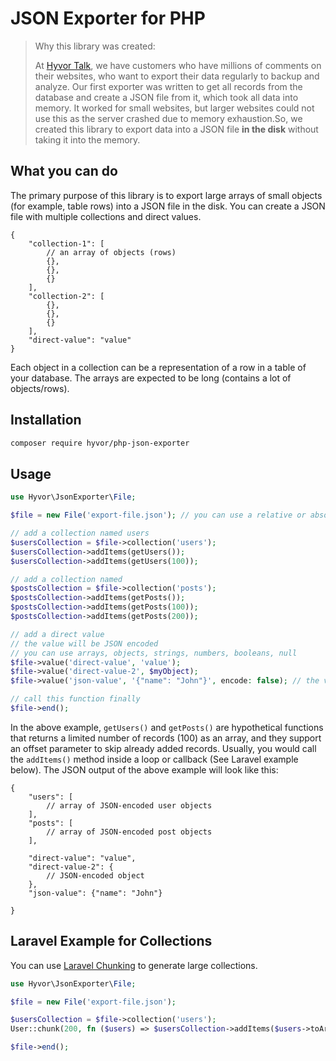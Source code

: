 # JSON Exporter for PHP

> Why this library was created:
> 
> At [Hyvor Talk](https://talk.hyvor.com), we have customers who have millions of comments on their websites, who want to export their data regularly to backup and analyze. Our first exporter was written to get all records from the database and create a JSON file from it, which took all data into memory. It worked for small websites, but larger websites could not use this as the server crashed due to memory exhaustion.So, we created this library to export data into a JSON file **in the disk** without taking it into the memory.

## What you can do

The primary purpose of this library is to export large arrays of small objects (for example, table rows) into a JSON file in the disk. You can create a JSON file with multiple collections and direct values.

```jsonc
{
    "collection-1": [
        // an array of objects (rows)
        {},
        {},
        {}
    ],
    "collection-2": [
        {},
        {},
        {}
    ],
    "direct-value": "value"
}
```

Each object in a collection can be a representation of a row in a table of your database. The arrays are expected to be long (contains a lot of objects/rows).

## Installation

```bash
composer require hyvor/php-json-exporter
```

## Usage

```php
use Hyvor\JsonExporter\File;

$file = new File('export-file.json'); // you can use a relative or absolute path

// add a collection named users
$usersCollection = $file->collection('users');
$usersCollection->addItems(getUsers());
$usersCollection->addItems(getUsers(100));

// add a collection named 
$postsCollection = $file->collection('posts');
$postsCollection->addItems(getPosts());
$postsCollection->addItems(getPosts(100));
$postsCollection->addItems(getPosts(200));

// add a direct value
// the value will be JSON encoded
// you can use arrays, objects, strings, numbers, booleans, null
$file->value('direct-value', 'value');
$file->value('direct-value-2', $myObject);
$file->value('json-value', '{"name": "John"}', encode: false); // the value will not be JSON encoded

// call this function finally
$file->end();
```

In the above example, `getUsers()` and `getPosts()` are hypothetical functions that returns a limited number of records (100) as an array, and they support an offset parameter to skip already added records. Usually, you would call the `addItems()` method inside a loop or callback (See Laravel example below). The JSON output of the above example will look like this:

```jsonc
{
    "users": [
        // array of JSON-encoded user objects
    ],
    "posts": [
        // array of JSON-encoded post objects
    ],
    
    "direct-value": "value",
    "direct-value-2": {
        // JSON-encoded object
    },
    "json-value": {"name": "John"}
    
}
```

## Laravel Example for Collections

You can use [Laravel Chunking](https://laravel.com/docs/9.x/eloquent#chunking-results) to generate large collections.

```php
use Hyvor\JsonExporter\File;

$file = new File('export-file.json');

$usersCollection = $file->collection('users');
User::chunk(200, fn ($users) => $usersCollection->addItems($users->toArray()));

$file->end();
```